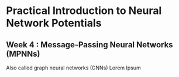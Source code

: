 # Practical Introduction to Neural Network Potentials
## Week 4 : Message-Passing Neural Networks (MPNNs)

Also called graph neural networks (GNNs)
Lorem Ipsum

